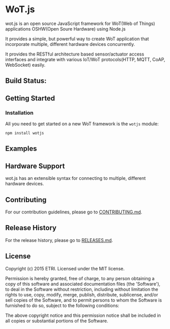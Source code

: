 # WoT.js

wot.js is an open source JavaScript framework for WoT(Web of Things) applications OSHW(Open Soure Hardware) using Node.js

It provides a simple, but powerful way to create WoT application that incorporate 
multiple, different hardware devices concurrently. 

It provides the RESTful architecture based sensor/actuator access interfaces and 
integrate with various IoT/WoT protocols(HTTP, MQTT, CoAP, WebSocket) easily. 

## Build Status:

## Getting Started

### Installation

All you need to get started on a new WoT framework is the `wotjs` module:

    npm install wotjs

## Examples

## Hardware Support

wot.js has an extensible syntax for connecting to multiple, different hardware
devices. 

## Contributing

For our contribution guidelines, please go to [CONTRIBUTING.md](https://github.com/hollobit/wotjs/blob/master/CONTRIBUTING.md).

## Release History

For the release history, please go to [RELEASES.md](https://github.com/hollobit/wotjs/blob/master/RELEASES.md).

## License

Copyright (c) 2015 ETRI. Licensed under the MIT license.

Permission is hereby granted, free of charge, to any person obtaining a copy of this software and associated documentation files (the 'Software'), to deal in the Software without restriction, including without limitation the rights to use, copy, modify, merge, publish, distribute, sublicense, and/or sell copies of the Software, and to permit persons to whom the Software is furnished to do so, subject to the following conditions:

The above copyright notice and this permission notice shall be included in all copies or substantial portions of the Software.
